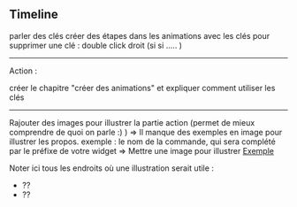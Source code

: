 Timeline
--------

parler des clés
créer des étapes dans les animations avec les clés
pour supprimer une clé : double click droit (si si ..... )

--------------

Action :

créer le chapitre "créer des animations" et expliquer comment utiliser les clés

--------------

Rajouter des images pour illustrer la partie action (permet de mieux comprendre de quoi on parle :) ) 
=> Il manque des exemples en image pour illustrer les propos. 
exemple : le nom de la commande, qui sera complété par le préfixe de votre widget => Mettre une image pour illustrer 
[Exemple](/static/assets/images/docs/Marv_Creation_Commande.png)

Noter ici tous les endroits où une illustration serait utile :
- ??
- ??

